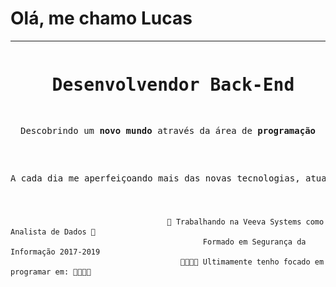 # Olá, me chamo Lucas
<hr>
<pre style="text-align: center">
<h1> Desenvolvendor Back-End</h1>
<p>Descobrindo um <b>novo mundo</b> através da área de <b>programação</b></p>

<p>A cada dia me aperfeiçoando mais das novas tecnologias, atualmente estou procurando me focar em desenvolvimento back-end, mas rumo a full stack, apaixonado pelo mundo da segurança cibernética</p>
</pre>


###
                                       🔭 Trabalhando na Veeva Systems como Analista de Dados 🔭
                                               Formado em Segurança da Informação 2017-2019
                                          👨‍💻👨‍💻 Ultimamente tenho focado em programar em: 👨‍💻👨‍💻
<div class="container" style="align-items: inline">
<img align="left" style="position: relative; left: 50vh" src="img/node-python.jpg" width=400/><br>
</div>
<div class="container2" style="position: relative; bottom: -35vh; right: 42vh">
<a href="https://wakatime.com/@lcds97">
  <img align="right" src="https://github-readme-stats.vercel.app/api/wakatime?username=lcds97&theme=jolly"  width=500/>
</a>
</div>

                                 


<!--
**LCDS97/LCDS97** is a ✨ _special_ ✨ repository because its `README.md` (this file) appears on your GitHub profile.

Here are some ideas to get you started:

- 🔭 I’m currently working on ...
- 🌱 I’m currently learning ...
- 👯 I’m looking to collaborate on ...
- 🤔 I’m looking for help with ...
- 💬 Ask me about ...
- 📫 How to reach me: ...
- 😄 Pronouns: ...
- ⚡ Fun fact: ...
-->

